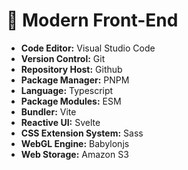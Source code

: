 # 💎 Modern Front-End

* **Code Editor:** Visual Studio Code
* **Version Control:** Git
* **Repository Host:** Github
* **Package Manager:** PNPM
* **Language:** Typescript
* **Package Modules:** ESM
* **Bundler:** Vite
* **Reactive UI:** Svelte
* **CSS Extension System:** Sass
* **WebGL Engine:** Babylonjs
* **Web Storage:** Amazon S3

